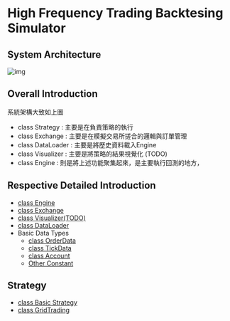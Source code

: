 # High Frequency Trading Backtesing Simulator

## System Architecture

![img](https://imgur.com/k9PTp3P.png)

## Overall Introduction

系統架構大致如上圖

* class Strategy : 主要是在負責策略的執行
* class Exchange : 主要是在模擬交易所搓合的邏輯與訂單管理
* class DataLoader : 主要是將歷史資料載入Engine
* class Visualizer : 主要是將策略的結果視覺化 (TODO)
* class Engine : 則是將上述功能聚集起來，是主要執行回測的地方，

## Respective Detailed Introduction

* [class Engine](./reports/simulator/Engine.md)
* [class Exchange](./reports/simulator/Exchange.md)
* [class Visualizer(TODO)](./reports/strategy/Visualizer.md)
* [class DataLoader](./reports/simulator/DataLoader.md)
* Basic Data Types
  * [class OrderData](./reports/constant/OrderData.md)
  * [class TickData](./reports/constant/TickData.md)
  * [class Account](./reports/constant/Account.md)
  * [Other Constant](./reports/constant/Constant.md)

## Strategy

* [class Basic Strategy](./reports/strategy/BasicStrategy.md)
* [class GridTrading](./reports/strategy/GridTrading.md)

